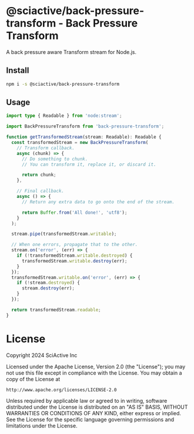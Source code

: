 # @sciactive/back-pressure-transform - Back Pressure Transform

A back pressure aware Transform stream for Node.js.

## Install

```sh
npm i -s @sciactive/back-pressure-transform
```

## Usage

```ts
import type { Readable } from 'node:stream';

import BackPressureTransform from 'back-pressure-transform';

function getTransformedStream(stream: Readable): Readable {
  const transformedStream = new BackPressureTransform(
    // Transform callback.
    async (chunk) => {
      // Do something to chunk.
      // You can transform it, replace it, or discard it.

      return chunk;
    },

    // Final callback.
    async () => {
      // Return any extra data to go onto the end of the stream.

      return Buffer.from('All done!', 'utf8');
    }
  );

  stream.pipe(transformedStream.writable);

  // When one errors, propagate that to the other.
  stream.on('error', (err) => {
    if (!transformedStream.writable.destroyed) {
      transformedStream.writable.destroy(err);
    }
  });
  transformedStream.writable.on('error', (err) => {
    if (!stream.destroyed) {
      stream.destroy(err);
    }
  });

  return transformedStream.readable;
}
```

# License

Copyright 2024 SciActive Inc

Licensed under the Apache License, Version 2.0 (the "License");
you may not use this file except in compliance with the License.
You may obtain a copy of the License at

    http://www.apache.org/licenses/LICENSE-2.0

Unless required by applicable law or agreed to in writing, software
distributed under the License is distributed on an "AS IS" BASIS,
WITHOUT WARRANTIES OR CONDITIONS OF ANY KIND, either express or implied.
See the License for the specific language governing permissions and
limitations under the License.
